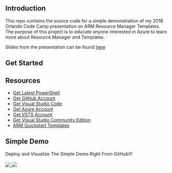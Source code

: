 ## Introduction
This repo contains the source code for a simple demonstration of my 2018 Orlando Code Camp presentation on ARM Resource Manager Templates. The purpose of this project is to educate anyone interested in Azure to learn more about Resource Manager and Templates.

Slides from the presentation can be found [here](ARM-Presentation.pdf)

## Get Started


## Resources
* [Get Latest PowerShell](https://github.com/gautema/cqrslite)
* [Get GitHub Account](http://www.github.com)
* [Get Visual Studio Code](http://code.visualstudio.com)
* [Get Azure Account](https://azure.microsoft.com/en-us/free)
* [Get VSTS Account](https://www.visualstudio.com/team-services/pricing)
* [Get Visual Studio Community Edition](https://www.visualstudio.com/downloads)
* [ARM Quickstart Templates](https://github.com/Azure/azure-quickstart-templates)

## Simple Demo
Deploy and Visualize The Simple Demo Right From GitHub!!!
<br><br>
<a href="https://portal.azure.com/#create/Microsoft.Template/uri/https%3A%2F%2Fraw.githubusercontent.com%2Fimseandavis%2FPresentations%2Fmaster%2F2018%2FOrlandoCodeCamp%2FSimpleDemo%2FSimpleDemo.Infrastructure%2FSimpleDemo.Infrastructure%2FWebSite.json" target="_blank">
    <img src="http://azuredeploy.net/deploybutton.png"/>
</a>
<a href="http://armviz.io/#/?load=https%3A%2F%2Fraw.githubusercontent.com%2Fimseandavis%2FPresentations%2Fmaster%2F2018%2FOrlandoCodeCamp%2FSimpleDemo%2FSimpleDemo.Infrastructure%2FSimpleDemo.Infrastructure%2FWebSite.json" target="_blank">
    <img src="http://armviz.io/visualizebutton.png"/>
</a>
